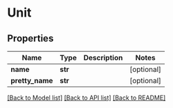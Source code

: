 # Unit

## Properties
Name | Type | Description | Notes
------------ | ------------- | ------------- | -------------
**name** | **str** |  | [optional] 
**pretty_name** | **str** |  | [optional] 

[[Back to Model list]](../README.md#documentation-for-models) [[Back to API list]](../README.md#documentation-for-api-endpoints) [[Back to README]](../README.md)


